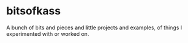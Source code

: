 # bitsofkass
A bunch of bits and pieces and little projects and examples, of things I experimented with or worked on.
